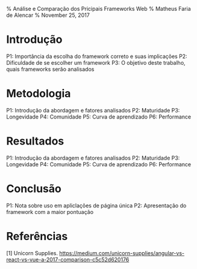 % Análise e Comparação dos Pricipais Frameworks Web
% Matheus Faria de Alencar
% November 25, 2017

Introdução
===========

P1: Importância da escolha do framework correto e suas implicações
P2: Dificuldade de se escolher um framework
P3: O objetivo deste trabalho, quais frameworks serão analisados

Metodologia
========

P1: Introdução da abordagem e fatores analisados
P2: Maturidade
P3: Longevidade
P4: Comunidade
P5: Curva de aprendizado
P6: Performance

Resultados
========

P1: Introdução da abordagem e fatores analisados
P2: Maturidade
P3: Longevidade
P4: Comunidade
P5: Curva de aprendizado
P6: Performance

Conclusão
========
P1: Nota sobre uso em apliclações de página única
P2: Apresentação do framework com a maior pontuação

Referências
========
[1] Unicorn Supplies. https://medium.com/unicorn-supplies/angular-vs-react-vs-vue-a-2017-comparison-c5c52d620176
